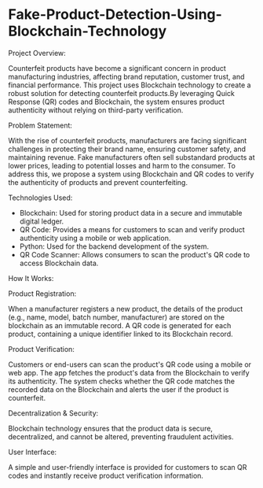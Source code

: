 # Fake-Product-Detection-Using-Blockchain-Technology
Project Overview: 

Counterfeit products have become a significant concern in product manufacturing industries, affecting brand reputation, customer trust, and financial performance. This project uses Blockchain technology to create a robust solution for detecting counterfeit products.By leveraging Quick Response (QR) codes and Blockchain, the system ensures product authenticity without relying on third-party verification.

Problem Statement:

With the rise of counterfeit products, manufacturers are facing significant challenges in protecting their brand name, ensuring customer safety, and maintaining revenue. Fake manufacturers often sell substandard products at lower prices, leading to potential losses and harm to the consumer. To address this, we propose a system using Blockchain and QR codes to verify the authenticity of products and prevent counterfeiting.

Technologies Used:

- Blockchain: Used for storing product data in a secure and immutable digital ledger.
- QR Code: Provides a means for customers to scan and verify product authenticity using a mobile or web application.
- Python: Used for the backend development of the system.
- QR Code Scanner: Allows consumers to scan the product's QR code to access Blockchain data.
  
How It Works:

Product Registration:

When a manufacturer registers a new product, the details of the product (e.g., name, model, batch number, manufacturer) are stored on the blockchain as an immutable record.
A QR code is generated for each product, containing a unique identifier linked to its Blockchain record.

Product Verification:

Customers or end-users can scan the product's QR code using a mobile or web app.
The app fetches the product's data from the Blockchain to verify its authenticity.
The system checks whether the QR code matches the recorded data on the Blockchain and alerts the user if the product is counterfeit.

Decentralization & Security:

Blockchain technology ensures that the product data is secure, decentralized, and cannot be altered, preventing fraudulent activities.

User Interface:

A simple and user-friendly interface is provided for customers to scan QR codes and instantly receive product verification information.
